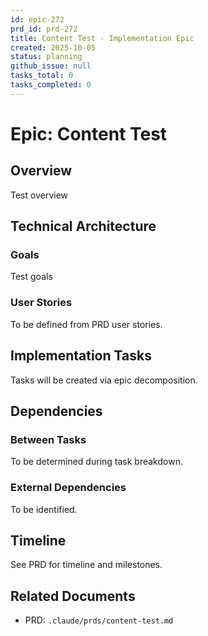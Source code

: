 ```yaml
---
id: epic-272
prd_id: prd-272
title: Content Test - Implementation Epic
created: 2025-10-05
status: planning
github_issue: null
tasks_total: 0
tasks_completed: 0
---
```

# Epic: Content Test

## Overview

Test overview

## Technical Architecture

### Goals
Test goals

### User Stories
To be defined from PRD user stories.

## Implementation Tasks

Tasks will be created via epic decomposition.

## Dependencies

### Between Tasks
To be determined during task breakdown.

### External Dependencies
To be identified.

## Timeline

See PRD for timeline and milestones.

## Related Documents

- PRD: `.claude/prds/content-test.md`
